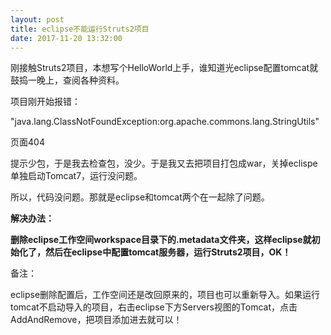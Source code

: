 ```yaml
---
layout: post
title: eclipse不能运行Struts2项目
date: 2017-11-20 13:32:00
---
```

刚接触Struts2项目，本想写个HelloWorld上手，谁知道光eclipse配置tomcat就鼓捣一晚上，查阅各种资料。

项目刚开始报错：

"java.lang.ClassNotFoundException:org.apache.commons.lang.StringUtils"

页面404

提示少包，于是我去检查包，没少。于是我又去把项目打包成war，关掉eclispe单独启动Tomcat7，运行没问题。

所以，代码没问题。那就是eclipse和tomcat两个在一起除了问题。

**解决办法：**

**删除eclipse工作空间workspace目录下的.metadata文件夹，这样eclipse就初始化了，然后在eclipse中配置tomcat服务器，运行Struts2项目，OK！**

备注：

eclipse删除配置后，工作空间还是改回原来的，项目也可以重新导入。如果运行tomcat不启动导入的项目，右击eclipse下方Servers视图的Tomcat，点击AddAndRemove，把项目添加进去就可以！
